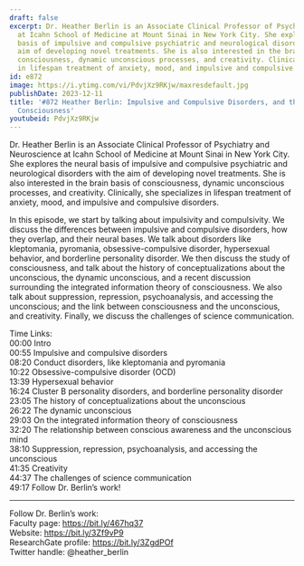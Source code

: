 ```yaml
---
draft: false
excerpt: Dr. Heather Berlin is an Associate Clinical Professor of Psychiatry and Neuroscience
  at Icahn School of Medicine at Mount Sinai in New York City. She explores the neural
  basis of impulsive and compulsive psychiatric and neurological disorders with the
  aim of developing novel treatments. She is also interested in the brain basis of
  consciousness, dynamic unconscious processes, and creativity. Clinically, she specializes
  in lifespan treatment of anxiety, mood, and impulsive and compulsive disorders.
id: e872
image: https://i.ytimg.com/vi/PdvjXz9RKjw/maxresdefault.jpg
publishDate: 2023-12-11
title: '#872 Heather Berlin: Impulsive and Compulsive Disorders, and the Study of
  Consciousness'
youtubeid: PdvjXz9RKjw
---
```

Dr. Heather Berlin is an Associate Clinical Professor of Psychiatry and Neuroscience at Icahn School of Medicine at Mount Sinai in New York City. She explores the neural basis of impulsive and compulsive psychiatric and neurological disorders with the aim of developing novel treatments. She is also interested in the brain basis of consciousness, dynamic unconscious processes, and creativity. Clinically, she specializes in lifespan treatment of anxiety, mood, and impulsive and compulsive disorders.

In this episode, we start by talking about impulsivity and compulsivity. We discuss the differences between impulsive and compulsive disorders, how they overlap, and their neural bases. We talk about disorders like kleptomania, pyromania, obsessive-compulsive disorder, hypersexual behavior, and borderline personality disorder. We then discuss the study of consciousness, and talk about the history of conceptualizations about the unconscious, the dynamic unconscious, and a recent discussion surrounding the integrated information theory of consciousness. We also talk about suppression, repression, psychoanalysis, and accessing the unconscious; and the link between consciousness and the unconscious, and creativity. Finally, we discuss the challenges of science communication.

Time Links:  
00:00  Intro  
00:55  Impulsive and compulsive disorders  
08:20  Conduct disorders, like kleptomania and pyromania  
10:22  Obsessive-compulsive disorder (OCD)  
13:39  Hypersexual behavior  
16:24  Cluster B personality disorders, and borderline personality disorder  
23:05  The history of conceptualizations about the unconscious  
26:22  The dynamic unconscious  
29:03  On the integrated information theory of consciousness  
32:20  The relationship between conscious awareness and the unconscious mind  
38:10  Suppression, repression, psychoanalysis, and accessing the unconscious  
41:35  Creativity  
44:37  The challenges of science communication  
49:17  Follow Dr. Berlin’s work!

---

Follow Dr. Berlin’s work:  
Faculty page: https://bit.ly/467hq37  
Website: https://bit.ly/3Zf9vP9  
ResearchGate profile: https://bit.ly/3ZgdPOf  
Twitter handle: @heather_berlin
